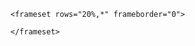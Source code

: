 <html>
 <head>
   <title> Shopping Poli Guarulhos </title>
<link rel="shotcut icon" href="Icon.png" type="image/x-png"/>

 </head>

    <frameset rows="20%,*" frameborder="0">

  <frameset cols="20%,50%,*" frameborder="0">
     <frame src="Logo.html" noresize>
     <frame src="Slogan.html" noresize>
     <frame src="Redes Sociais.html" name="_blank" noresize>
  </frameset>


   <frameset rows="9%,84%,*" frameborder="0">
     <frame src="Menu.html" noresize>
     <frame src="Conteudo.html" noresize>
     <frame src="Rodape.html" noresize>
   </frameset>


    </frameset>
</html>
